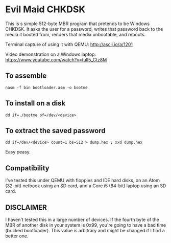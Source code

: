 Evil Maid CHKDSK
===============
This is s simple 512-byte MBR program that pretends to be Windows CHKDSK. It asks the user for a password, writes that password back to the media it booted from, renders that media unbootable, and reboots.

Terminal capture of using it with QEMU: http://ascii.io/a/1201

Video demonstration on a Windows laptop: https://www.youtube.com/watch?v=tull5_Ctz8M

To assemble
----------
`nasm -f bin bootloader.asm -o bootme`

To install on a disk
------------------
`dd if=./bootme of=/dev/<device>`

To extract the saved password
------------------
`dd if=/dev/<device> count=1 bs=512 > dump.hex ; xxd dump.hex`


Easy peasy.

Compatibility
------------
I've tested this under QEMU with floppies and IDE hard disks, on an Atom (32-bit) netbook using an SD card, and a Core i5 (64-bit) laptop using an SD card.

DISCLAIMER
----------
I haven't tested this in a large number of devices. If the fourth byte of the MBR of another disk in your system is 0x99, you're going to have a bad time (bricked bootloader). This value is arbitrary and might be changed if I find a better one.
